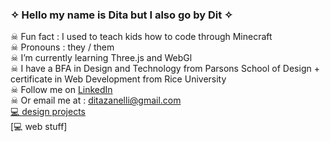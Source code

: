 ### ✧ Hello my name is Dita but I also go by Dit ✧

 ☠ Fun fact : I used to teach kids how to code through Minecraft  
 ☠ Pronouns : they / them  
 ☠ I’m currently learning Three.js and WebGl  
 ☠ I have a BFA in Design and Technology from Parsons School of Design + certificate in Web Development from Rice University  
 ☠ Follow me on [LinkedIn](www.linkedin.com/in/dita-zanelli)  
 ☠ Or email me at : ditazanelli@gmail.com  
[💻 design projects](https://ditzit.com)   
[💻 web stuff]

